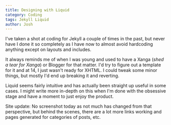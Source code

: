 ```yaml
---
title: Designing with Liquid
category: Coding
tags: Jekyll Liquid
author: Josh
---
```


I've taken a shot at coding for Jekyll a couple of times in the past, but never have I done it so completely as I have now to almost avoid hardcoding anything except on layouts and includes.

It always reminds me of when I was young and used to have a Xanga (*shed a tear for Xanga*) or Blogger for that matter. I'd try to figure out a template for it and at 14, I just wasn't ready for XHTML. I could tweak some minor things, but mostly I'd end up breaking it and reverting.

Liquid seems fairly intuitive and has actually been straight up useful in some cases. I might write more in-depth on this when I'm done with the obsessive stage and have a moment to just enjoy the product.

Site update: No screenshot today as not much has changed from that perspective, but behind the scenes, there are a lot more links working and pages generated for categories of posts, etc.

